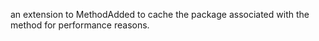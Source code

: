 an extension to MethodAdded to cache the package associated with the method for performance reasons.